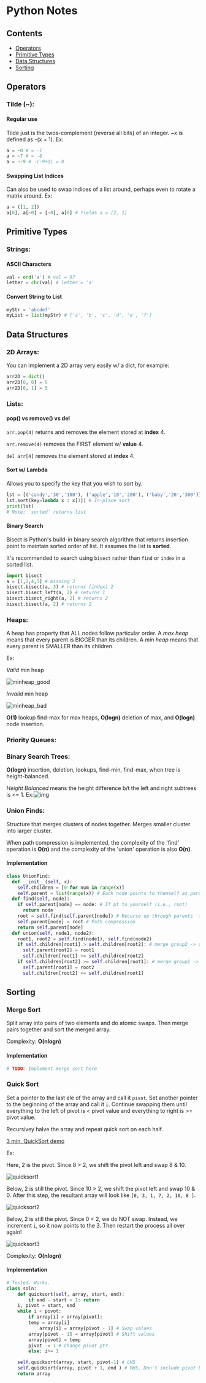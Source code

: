 # Python Notes

## Contents

- [Operators](#Operators)
- [Primitive Types](#Primative-Types)
- [Data Structures](#Data-Structures)
- [Sorting](#Sorting) 



## Operators

### Tilde (~):

#### Regular use

Tilde just is the twos-complement (reverse all bits) of an integer. ~x is defined as -(x + 1). Ex:

```python
a = ~0 # = -1
a = ~7 # = -8
a = ~-9 # -(-9+1) = 8
```

#### Swapping List Indices

Can also be used to swap indices of a list around, perhaps even to rotate a matrix around. Ex:

```python
a = ([1, 2])
a[0], a[~0] = [~0], a[0] # Yields a = [2, 1]
```



## Primitive Types

### Strings:

#### ASCII Characters

```python
val = ord('a') # val = 97
letter = chr(val) # letter = 'a'
```

#### Convert String to List

```python
myStr = 'abcdef'
myList = list(myStr) # ['a', 'b', 'c', 'd', 'e', 'f']
```





## Data Structures

### 2D Arrays:

You can implement a 2D array very easily w/ a dict, for example:

```python
arr2D = dict()
arr2D[0, 0] = 5
arr2D[0, 1] = 5
```





### Lists:

#### pop() vs remove() vs del

`arr.pop(4)` returns and removes the element stored at **index** 4.

`arr.remove(4)` removes the FIRST element w/ **value** 4.

`del arr[4]` removes the element stored at **index** 4. 



#### Sort w/ Lambda

Allows you to specify the key that you wish to sort by.

```python
lst = [('candy','30','100'), ('apple','10','200'), ('baby','20','300')]
lst.sort(key=lambda x : x[1]) # In-place sort
print(lst)
# Note: `sorted` returns list
```

#### Binary Search

Bisect is Python's build-in binary search algorithm that returns insertion point to maintain sorted order of list. It assumes the list is **sorted**. 

It's recommended to search using `bisect` rather than `find` or `index` in a sorted list.

``` python
import bisect
a = [1,2,4,5] # missing 3
bisect.bisect(a, 3) # returns [index] 2
bisect.bisect_left(a, 2) # returns 1
bisect.bisect_right(a, 2) # returns 2
bisect.bisect(a, 2) # returns 2
```





### Heaps:

A heap has property that ALL nodes follow particular order. A *max heap* means that every parent is BIGGER than its children. A *min heap* means that every parent is SMALLER than its children. 

Ex:

*Valid* min heap

![minheap_good](https://github.com/itatchi42/Wallbreakers-Solutions/blob/master/Flashcards/images/minheap_good.png)



*Invalid* min heap

![minheap_bad](https://github.com/itatchi42/Wallbreakers-Solutions/blob/master/Flashcards/images/minheap_bad.png)

**O(1)** lookup find-max for max heaps, **O(logn)** deletion of max, and **O(logn)** node insertion. 





### Priority Queues:





### Binary Search Trees:

**O(logn)** insertion, deletion, lookups, find-min, find-max, when tree is height-balanced.

*Height Balanced* means the height difference b/t the left and right subtrees is <= 1. Ex:![img](https://media.geeksforgeeks.org/wp-content/uploads/tree.jpg)





### Union Finds:

Structure that merges clusters of nodes together. Merges smaller cluster into larger cluster. 

When path compression is implemented, the complexity of the 'find' operation is **O(n)** and the complexity of the 'union' operation is also **O(n)**. 

#### Implementation

```python
class UnionFind:
  def __init__(self, x):
    self.children = [0 for num in range(x)]
    self.parent = list(range(x)) # Each node points to themself as parent
  def find(self, node):
    if self.parent[node] == node: # If pt to yourself (i.e., root)
      return node
    root = self.find(self.parent[node]) # Recurse up through parents 'till root
    self.parent[node] = root # Path compression
    return self.parent[node]
  def union(self, node1, node2):
    root1, root2 = self.find(node1), self.find(node2)
    if self.children[root1] > self.children[root2]: # merge group2 -> group1
      self.parent[root2] = root1
      self.children[root1] += self.children[root2]
    if self.children[root2] >= self.children[root1]: # merge group1 -> group2
      self.parent[root1] = root2
      self.children[root2] += self.children[root1] 
```





## Sorting

### Merge Sort

Split array into pairs of two elements and do atomic swaps. Then merge pairs together and sort the merged array. 

Complexity: **O(nlogn)**

#### Implementation

```python
# TODO: Implement merge sort here
```



### Quick Sort

Set a pointer to the last ele of the array and call it `pivot`. Set another pointer to the beginning of the array and call it `i`. Continue swapping them until everything to the left of pivot is < pivot value and everything to right is >= pivot value. 

Recursivey halve the array and repeat quick sort on each half.

[3 min. QuickSort demo](#https://www.youtube.com/watch?v=kUon6854joI)

Ex:

Here, 2 is the pivot. Since 8 > 2, we shift the pivot left and swap 8 & 10.

![quicksort1](https://github.com/itatchi42/Wallbreakers-Solutions/blob/master/Flashcards/images/quicksort1.png)

Below, 2 is still the pivot. Since 10 > 2, we shift the pivot left and swap 10 & 0. After this step, the resultant array will look like `[0, 3, 1, 7, 2, 10, 8 ]`.

![quicksort2](https://github.com/itatchi42/Wallbreakers-Solutions/blob/master/Flashcards/images/quicksort2.png)

Below, 2 is still the pivot. Since 0 < 2, we do NOT swap. Instead, we increment `i`, so it now points to the 3. Then restart the process all over again!

![quicksort3](https://github.com/itatchi42/Wallbreakers-Solutions/blob/master/Flashcards/images/quicksort3.png)

Complexity: **O(nlogn)**

#### Implementation

```python
# Tested. Works.
class soln:
    def quicksort(self, array, start, end):
        if end - start < 1: return
	i, pivot = start, end
	while i < pivot:
	    if array[i] > array[pivot]:
	    temp = array[i]
    	    array[i] = array[pivot - 1] # Swap values
 	    array[pivot - 1] = array[pivot] # Shift values
	    array[pivot] = temp
	    pivot -= 1 # Change pivot ptr
	    else: i+= 1

	self.quicksort(array, start, pivot-1) # LHS
	self.quicksort(array, pivot + 1, end ) # RHS, Don't include pivot b/c pivot is in right place
	return array
```





